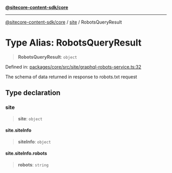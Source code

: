 [**@sitecore-content-sdk/core**](../../README.md)

***

[@sitecore-content-sdk/core](../../README.md) / [site](../README.md) / RobotsQueryResult

# Type Alias: RobotsQueryResult

> **RobotsQueryResult**: `object`

Defined in: [packages/core/src/site/graphql-robots-service.ts:32](https://github.com/Sitecore/xmc-jss-dev/blob/2e6668e53da88ec1fae89d8114202dfa302a9374/packages/core/src/site/graphql-robots-service.ts#L32)

The schema of data returned in response to robots.txt request

## Type declaration

### site

> **site**: `object`

#### site.siteInfo

> **siteInfo**: `object`

#### site.siteInfo.robots

> **robots**: `string`
